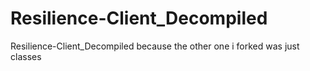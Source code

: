 # Resilience-Client_Decompiled
Resilience-Client_Decompiled because the other one i forked was just classes
